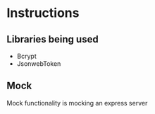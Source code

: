 # Instructions


## Libraries being used

- Bcrypt
- JsonwebToken


## Mock

Mock functionality is mocking an express server
